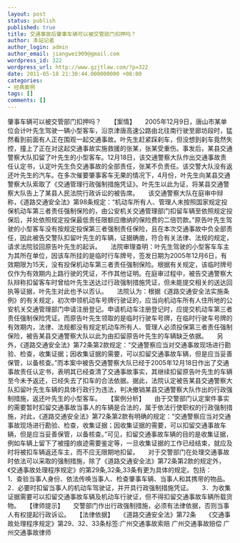 ```yaml
---
layout: post
status: publish
published: true
title: 交通事故后肇事车辆可以被交管部门扣押吗？
author: 本站记者
author_login: admin
author_email: jiangwei909@gmail.com
wordpress_id: 322
wordpress_url: http://www.gzjtlaw.com/?p=322
date: 2011-05-18 21:30:44.000000000 +08:00
categories:
- 经典案例
tags: []
comments: []
---
```

肇事车辆可以被交管部门扣押吗？　　【案情】　　2005年12月9日，唐山市某单位会计叶先生驾驶一辆小型客车，沿京津唐高速公路由北往南行驶至廊坊段时，猛然看到前面有人正在围观一起交通事故。叶先生赶紧踩刹车，但没想到刹车竟然失控，撞上了正在对这起交通事故实施救援的张某，张某受重伤。事发后，某县交通警察大队扣留了叶先生的小型客车。12月18日，该交通警察大队作出交通事故责任认定书，认定叶先生负交通事故的全部责任，张某不负责任。该交警大队没有返还叶先生的汽车。在多次催要肇事客车无果的情况下，4月份，叶先生向某县交通警察大队索取了《交通管理行政强制措施凭证》。叶先生以此为证，将某县交通警察大队告上了某县人民法院行政诉讼的被告席。　　该交通警察大队在庭审中辩称，《道路交通安全法》第98条规定：&ldquo;机动车所有人、管理人未按照国家规定投保机动车第三者责任强制保险的，由公安机关交通管理部门扣留车辆至依照规定投保后，并处依照规定投保最低责任限额应缴纳的保险费的二倍罚款。&rdquo;原告叶先生驾驶的小型客车没有按规定投保第三者强制责任保险，且在本次交通事故中负全部责任，因此被告交警队扣留叶先生的车辆，证据确凿，符合有关法律、法规的规定，请求法院驳回原告叶先生的起诉。　　法院审理查明：叶先生驾驶的小型客车车主为其所在单位，因该车所挂的是临时行车牌号，签发日期为2005年12月6日，有效期限为15天，没有投保机动车第三者责任强制保险。根据有关规定，该临时牌号仅作为有效期内上路行驶的凭证，不作其他证明。在庭审过程中，被告交通警察大队辩称扣留客车时曾给叶先生送达过行政强制措施凭证，但未能提交相关的送达回执等证据，叶先生对此也予以否认。　　法院认为：根据《道路交通安全法实施条例》的有关规定，初次申领机动车号牌行驶证的，应当向机动车所有人住所地的公安机关交通管理部门申请注册登记。申请机动车注册登记时，应提交机动车第三者责任强制保险凭证。而原告叶先生领取的是临时行驶车号牌，在临时行驶车号牌的有效期内，法律、法规都没有规定机动车所有人、管理人必须投保第三者责任强制保险，被告某县交通警察大队以此为由扣留原告叶先生的车辆缺乏依据。　　另外，《道路交通安全法》第72条第2款规定：&ldquo;交通警察应当对交通事故现场进行勘验、检查，收集证据；因收集证据的需要，可以扣留交通事故车辆，但是应当妥善保管，以备核查。&rdquo;而本案中被告交通警察大队已经于2005年12月18日作出了交通事故责任认定书，表明其已经查清了交通事故事实，其继续扣留原告叶先生的车辆至今未予返还，已经失去了扣车的合法依据。据此，法院认定被告某县交通警察大队扣留叶先生车辆的具体行政行为违法，判决撤销某县交通警察大队作出的行政强制措施，返还叶先生的小型客车。　　【案例分析】　　由于交警部门认定案件事实的需要暂时扣留交通事故当事人的车辆是合法的，属于依法行使职权的行政强制措施，对此，《道路交通安全法》第72条第2款有明确的规定：&ldquo;交通警察应当对交通事故现场进行勘验、检查，收集证据；因收集证据的需要，可以扣留交通事故车辆，但是应当妥善保管，以备核查。&rdquo;可见，扣留交通事故车辆的目的是收集证据，例如车辆上留下了被撞的痕迹需要鉴定等，一旦收集证据的工作已经结束，就应及时将被扣车辆返还车主，而不应无限期地扣留。　　对于交警部门在处理交通事故时依法可以采取的强制措施，除了《道路交通安全法》第72条第2款的规定外，《交通事故处理程序规定》的第29条,32条,33条有更为具体的规定。包括：　　1．查验当事人身份、依法传唤当事人、检查肇事车辆、当事人和其携带的物品。　　2．必要时扣留当事人的机动车驾驶证，并开具行政强制措施凭证。　　3．为收集证据需要可以扣留交通事故车辆及机动车行驶证，但不得扣留交通事故车辆所载货物。　　【律师提示】　　交警部门作出行政强制措施，必须有法律依据，否则当事人有权提起行政诉讼。　　【法律依据】　　《道路交通安全法》第72条　　《交通事故处理程序规定》第29、32、33条标签:广州交通事故索赔 广州交通事故赔偿 广州交通事故律师
